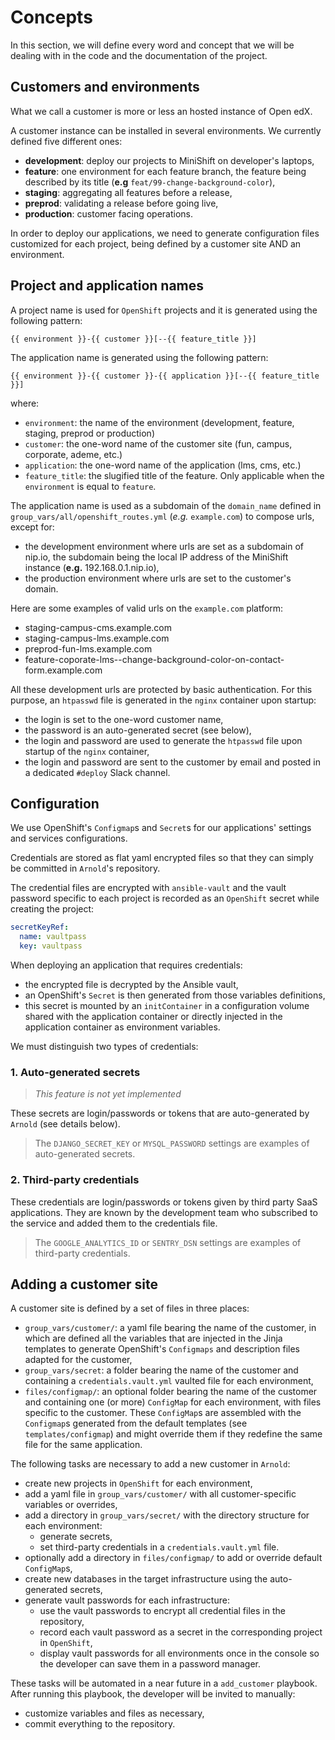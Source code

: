 # Concepts

In this section, we will define every word and concept that we will be dealing
with in the code and the documentation of the project.

## Customers and environments

What we call a customer is more or less an hosted instance of Open edX.

A customer instance can be installed in several environments. We currently
defined five different ones:

* **development**: deploy our projects to MiniShift on developer's laptops,
* **feature**: one environment for each feature branch, the feature being
  described by its title (**e.g** `feat/99-change-background-color`),
* **staging**: aggregating all features before a release,
* **preprod**: validating a release before going live,
* **production**: customer facing operations.

In order to deploy our applications, we need to generate configuration files
customized for each project, being defined by a customer site AND an
environment.

## Project and application names

A project name is used for `OpenShift` projects and it is generated using the
following pattern:

    {{ environment }}-{{ customer }}[--{{ feature_title }}]

The application name is generated using the following pattern:

    {{ environment }}-{{ customer }}-{{ application }}[--{{ feature_title }}]

where:

* `environment`: the name of the environment (development, feature, staging,
  preprod or production)
* `customer`: the one-word name of the customer site (fun, campus, corporate,
  ademe, etc.)
* `application`: the one-word name of the application (lms, cms, etc.)
* `feature_title`: the slugified title of the feature. Only applicable when the
  `environment` is equal to `feature`.

The application name is used as a subdomain of the `domain_name` defined in
`group_vars/all/openshift_routes.yml` (_e.g._ `example.com`) to compose urls,
except for:

* the development environment where urls are set as a subdomain of nip.io,
  the subdomain being the local IP address of the MiniShift instance
  (**e.g.** 192.168.0.1.nip.io),
* the production environment where urls are set to the customer's domain.

Here are some examples of valid urls on the `example.com` platform:

* staging-campus-cms.example.com
* staging-campus-lms.example.com
* preprod-fun-lms.example.com
* feature-coporate-lms--change-background-color-on-contact-form.example.com

All these development urls are protected by basic authentication. For this
purpose, an `htpasswd` file is generated in the `nginx` container upon startup:

* the login is set to the one-word customer name,
* the password is an auto-generated secret (see below),
* the login and password are used to generate the `htpasswd` file upon startup
  of the `nginx` container,
* the login and password are sent to the customer by email and posted in a
  dedicated `#deploy` Slack channel.

## Configuration

We use OpenShift's `Configmap`s and `Secret`s for our applications' settings and
services configurations.

Credentials are stored as flat yaml encrypted files so that they can simply be
committed in `Arnold`'s repository.

The credential files are encrypted with `ansible-vault` and the vault password
specific to each project is recorded as an `OpenShift` secret while creating the
project:

```yaml
secretKeyRef:
  name: vaultpass
  key: vaultpass
```

When deploying an application that requires credentials:

* the encrypted file is decrypted by the Ansible vault,
* an OpenShift's `Secret` is then generated from those variables definitions,
* this secret is mounted by an `initContainer` in a configuration volume shared
  with the application container or directly injected in the application
  container as environment variables.

We must distinguish two types of credentials:

### 1. Auto-generated secrets

> _This feature is not yet implemented_

These secrets are login/passwords or tokens that are auto-generated by `Arnold`
(see details below).

> The `DJANGO_SECRET_KEY` or `MYSQL_PASSWORD` settings are examples of
> auto-generated secrets.

### 2. Third-party credentials

These credentials are login/passwords or tokens given by third party SaaS
applications. They are known by the development team who subscribed to the
service and added them to the credentials file.

> The `GOOGLE_ANALYTICS_ID` or `SENTRY_DSN` settings are examples of third-party
> credentials.

## Adding a customer site

A customer site is defined by a set of files in three places:

* `group_vars/customer/`: a yaml file bearing the name of the customer, in which
  are defined all the variables that are injected in the Jinja templates to
  generate OpenShift's `Configmaps` and description files adapted for the
  customer,
* `group_vars/secret`: a folder bearing the name of the customer and containing
  a `credentials.vault.yml` vaulted file for each environment,
* `files/configmap/`: an optional folder bearing the name of the customer and
  containing one (or more) `ConfigMap` for each environment, with files specific
  to the customer. These `ConfigMap`s are assembled with the `Configmap`s
  generated from the default templates (see `templates/configmap`) and might
  override them if they redefine the same file for the same application.

The following tasks are necessary to add a new customer in `Arnold`:

* create new projects in `OpenShift` for each environment,
* add a yaml file in `group_vars/customer/` with all customer-specific variables
  or overrides,
* add a directory in `group_vars/secret/` with the directory structure for each
  environment:
  * generate secrets,
  * set third-party credentials in a `credentials.vault.yml` file.
* optionally add a directory in `files/configmap/` to add or override default
  `ConfigMap`s,
* create new databases in the target infrastructure using the auto-generated
  secrets,
* generate vault passwords for each infrastructure:
  * use the vault passwords to encrypt all credential files in the repository,
  * record each vault password as a secret in the corresponding project in
    `OpenShift`,
  * display vault passwords for all environments once in the console so the
    developer can save them in a password manager.

These tasks will be automated in a near future in a `add_customer` playbook.
After running this playbook, the developer will be invited to manually:

* customize variables and files as necessary,
* commit everything to the repository.
